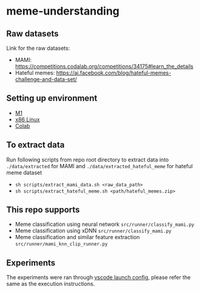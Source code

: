 # meme-understanding

## Raw datasets
Link for the raw datasets:
* MAMI: https://competitions.codalab.org/competitions/34175#learn_the_details
* Hateful memes: https://ai.facebook.com/blog/hateful-memes-challenge-and-data-set/

## Setting up environment
* [M1](./environments/m1.md) 
* [x86 Linux](./environments/linux.md)
* [Colab](./environments/colab.md)

## To extract data
Run following scripts from repo root directory to extract data into `./data/extracted` for MAMI and `./data/extracted_hateful_meme` for hateful meme dataset

* `sh scripts/extract_mami_data.sh <raw_data_path>`
* `sh scripts/extract_hateful_meme.sh <path/hateful_memes.zip>`

## This repo supports
* Meme classification using neural network `src/runner/classify_mami.py`
* Meme classification using xDNN `src/runner/classify_mami.py`
* Meme classification and similar feature extraction `src/runner/mami_knn_clip_runner.py`

## Experiments
The experiments were ran through [vscode launch config](.vscode/launch.json), please refer the same as the execution instructions.
